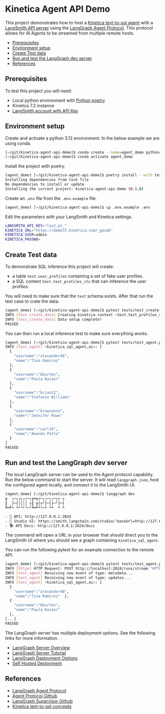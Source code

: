 # Kinetica Agent API Demo

This project demonstrates how to host a [Kinetica text-to-sql agent][KIN_SQL] with a [LangSmith API server][LS_SERVER]
using the [LangGraph Agent Protocol][LG_PROTO]. This protocol allows for AI Agents to be streamed from multiple remote hosts.

[LS_SERVER]: <https://docs.smith.langchain.com>
[KIN_SQL]: <https://docs.kinetica.com/7.2/sql-gpt/concepts/>
[LG_PROTO]: <https://blog.langchain.dev/agent-protocol-interoperability-for-llm-agents/>

- [Prerequisites](#prerequisites)
- [Environment setup](#environment-setup)
- [Create Test data](#create-test-data)
- [Run and test the LangGraph dev server](#run-and-test-the-langgraph-dev-server)
- [References](#references)

## Prerequisites

To test this project you will need:

- Local python environment with [Python poetry](https://python-poetry.org)
- Kinetica 7.2 instance
- [LangSmith account with API Key](https://docs.smith.langchain.com/administration/how_to_guides/organization_management/create_account_api_key)

## Environment setup

Create and activate a python 3.12 environment. In the below example we are using conda.

```sh
[~/git/kinetica-agent-api-demo]$ conda create --name=agent_demo python=3.12
[~/git/kinetica-agent-api-demo]$ conda activate agent_demo
```

Install the project with poetry.

```sh
(agent_demo) [~/git/kinetica-agent-api-demo]$ poetry install --with test
Installing dependencies from lock file
No dependencies to install or update
Installing the current project: kinetica-agent-api-demo (0.1.0)
```

Create an `.env` file from the `.env.example` file.

```sh
(agent_demo) [~/git/kinetica-agent-api-demo]$ cp .env.example .env
```

Edit the parameters with your LangSmith and Kinetica settings.

```sh
LANGSMITH_API_KEY="lsv2_pt_"
KINETICA_URL="https://demo72.kinetica.com/_gpudb"
KINETICA_USER=admin
KINETICA_PASSWD=
```

## Create Test data

To demonstrate SQL inference this project will create:

- a table `test.user_profiles` containing a set of fake user profiles.
- a SQL context `test.test_profiles_ctx` that can inference the user profiles.

You will need to make sure that the `test` schema exists. After that run the test case to crate the data.

```sh
(agent_demo) [~/git/kinetica-agent-api-demo]$ pytest tests/test_create_data.py
INFO [test_create_data] Creating kinetica context <test.test_profiles_ctx> with table <test.user_profiles>
INFO [test_create_data] Data setup complete!
PASSED                                                                     
```

You can then run a local inference test to make sure everything works.

```sh
(agent_demo) [~/git/kinetica-agent-api-demo]$ pytest tests/test_agent.py::test_local_stream
INFO [test_agent] <kinetica_sql_agent,ai>: [
  {
    "username":"alexander40",
    "name":"Tina Ramirez"
  },
  {
    "username":"bburton",
    "name":"Paula Kaiser"
  },
  {
    "username":"brian12",
    "name":"Stefanie Williams"
  },
  {
    "username":"brownanna",
    "name":"Jennifer Rowe"
  },
  {
    "username":"carl19",
    "name":"Amanda Potts"
  }
]
PASSED
```

## Run and test the LangGraph dev server

The local LangGraph server can be used to the Agent protocol capability. Run the below command to start the server.
It will read `langgraph.json`, host the configured agent locally, and connect it to the LangSmith UI.

```sh
(agent_demo) [~/git/kinetica-agent-api-demo]$ langgraph dev
╦  ┌─┐┌┐┌┌─┐╔═╗┬─┐┌─┐┌─┐┬ ┬
║  ├─┤││││ ┬║ ╦├┬┘├─┤├─┘├─┤
╩═╝┴ ┴┘└┘└─┘╚═╝┴└─┴ ┴┴  ┴ ┴

- 🚀 API: http://127.0.0.1:2024
- 🎨 Studio UI: https://smith.langchain.com/studio/?baseUrl=http://127.0.0.1:2024
- 📚 API Docs: http://127.0.0.1:2024/docs
```

The command will open a URL in your browser that should direct you to the LangSmith UI where you should see a graph
containing `kinetica_sql_agent`.

You can run the following pytest for an example connection to the remote API.

```sh
(agent_demo) [~/git/kinetica-agent-api-demo]$ pytest tests/test_agent.py::test_remote_stream
INFO [httpx] HTTP Request: POST http://localhost:2024/runs/stream "HTTP/1.1 200 OK"
INFO [test_agent] Receiving new event of type: metadata...
INFO [test_agent] Receiving new event of type: updates...
INFO [test_agent] <kinetica_sql_agent,ai>: [
  {
    "username":"alexander40",
    "name":"Tina Ramirez"  },
  {
    "username":"bburton",
    "name":"Paula Kaiser"
  },
[...]
PASSED
```

The LangGraph server has multiple deployment options. See the following links for more information.

- [LangGraph Server Overview](https://langchain-ai.github.io/langgraph/concepts/langgraph_server/)
- [LangGraph Server Tutorial](https://langchain-ai.github.io/langgraph/tutorials/langgraph-platform/local-server/)
- [LangGraph Deployment Options](https://langchain-ai.github.io/langgraph/concepts/deployment_options/)
- [Self Hosted Deployment](https://langchain-ai.github.io/langgraph/how-tos/deploy-self-hosted/)

## References

- [LangGraph Agent Protocol](https://blog.langchain.dev/agent-protocol-interoperability-for-llm-agents/)
- [Agent Protocol Github](https://github.com/langchain-ai/agent-protocol?ref=blog.langchain.dev)
- [LangGraph Supervisor Github](https://github.com/langchain-ai/langgraph-supervisor-py/tree/main)
- [Kinetica text-to-sql concepts](https://docs.kinetica.com/7.2/sql-gpt/concepts/)
